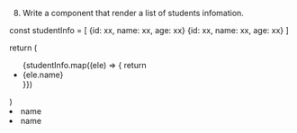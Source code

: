 8. Write a component that render a list of students infomation.




const studentInfo = [
  {id: xx, name: xx, age: xx}
  {id: xx, name: xx, age: xx}
]

return (
  <div>
    <ul>
      {studentInfo.map((ele) => {
        return <li key={ele.id}>{ele.name}</li>
      }})
    </ul>
  </div>
)


<li>name</li>
<li>name</li>














<!-- const student = [xxx]


return student.map((ele, index) => {
  return (<li key={index}>{ele.name}</li>);
}) -->

